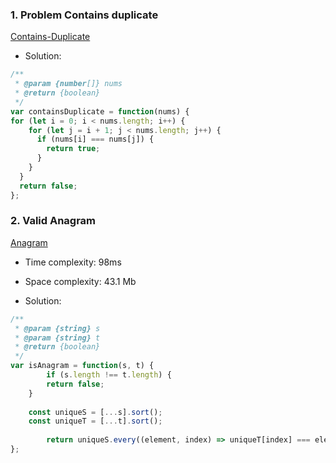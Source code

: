 
### 1. Problem Contains duplicate

[Contains-Duplicate](leetcode.com/problems/contains-duplicate)
- Solution:

```javascript
/**
 * @param {number[]} nums
 * @return {boolean}
 */
var containsDuplicate = function(nums) {
for (let i = 0; i < nums.length; i++) {
    for (let j = i + 1; j < nums.length; j++) {
      if (nums[i] === nums[j]) {
        return true;
      }
    }
  }
  return false;
};
```

### 2. Valid Anagram

[Anagram](https://leetcode.com/problems/valid-anagram)

- Time complexity: 98ms
<!-- Add your time complexity here, e.g. $$O(n)$$ -->

- Space complexity: 43.1 Mb
<!-- Add your space complexity here, e.g. $$O(n)$$ -->

- Solution:

```javascript
/**
 * @param {string} s
 * @param {string} t
 * @return {boolean}
 */
var isAnagram = function(s, t) {
        if (s.length !== t.length) {
        return false;
    }
    
    const uniqueS = [...s].sort();
    const uniqueT = [...t].sort();
    
		return uniqueS.every((element, index) => uniqueT[index] === element)
};
```
